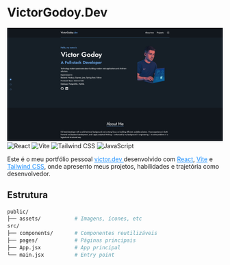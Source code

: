 # VictorGodoy.Dev 
![preview do portfólio](./public//assets/home-page.png)
![React](https://img.shields.io/badge/React-20232A?style=for-the-badge&logo=react&logoColor=61DAFB)
![Vite](https://img.shields.io/badge/Vite-282C34?style=for-the-badge&logo=vite&logoColor=646CFF)
![Tailwind CSS](https://img.shields.io/badge/Tailwind_CSS-282C34?style=for-the-badge&logo=tailwind-css&logoColor=38B2AC)
![JavaScript](https://img.shields.io/badge/JavaScript-282C34?style=for-the-badge&logo=javascript&logoColor=F7DF1E)

<p>
  Este é o meu portfólio pessoal
  <a href="https://victordev-rosy.vercel.app/" style="color: #1E90FF; text-decoration: underline;">
    victor.dev
  </a>
  desenvolvido com
  <a href="https://react.dev/" style="color: #1E90FF; text-decoration: underline;">React</a>,
  <a href="https://vitejs.dev/" style="color: #1E90FF; text-decoration: underline;">Vite</a> e
  <a href="https://tailwindcss.com/" style="color: #1E90FF; text-decoration: underline;">Tailwind CSS</a>,
  onde apresento meus projetos, habilidades e trajetória como desenvolvedor.
</p>

## Estrutura
```bash
public/
├── assets/           # Imagens, ícones, etc
src/
├── components/       # Componentes reutilizáveis
├── pages/            # Páginas principais
├── App.jsx           # App principal
└── main.jsx          # Entry point